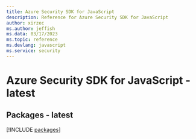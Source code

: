 ```yaml
---
title: Azure Security SDK for JavaScript
description: Reference for Azure Security SDK for JavaScript
author: xirzec
ms.author: jeffish
ms.data: 03/17/2023
ms.topic: reference
ms.devlang: javascript
ms.service: security
---
```

# Azure Security SDK for JavaScript - latest
## Packages - latest
[!INCLUDE [packages](security-index.md)]